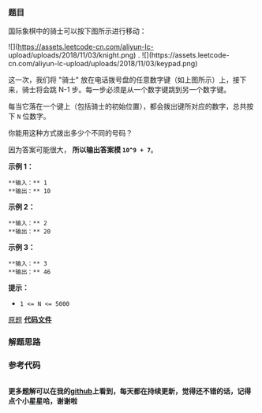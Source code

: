 ### 题目
国际象棋中的骑士可以按下图所示进行移动：

![](https://assets.leetcode-cn.com/aliyun-lc-
upload/uploads/2018/11/03/knight.png) .           ![](https://assets.leetcode-
cn.com/aliyun-lc-upload/uploads/2018/11/03/keypad.png)

  
这一次，我们将 "骑士" 放在电话拨号盘的任意数字键（如上图所示）上，接下来，骑士将会跳 N-1 步。每一步必须是从一个数字键跳到另一个数字键。

每当它落在一个键上（包括骑士的初始位置），都会拨出键所对应的数字，总共按下 `N` 位数字。

你能用这种方式拨出多少个不同的号码？

因为答案可能很大， **所以输出答案模  `10^9 + 7`**。



**示例 1：**

    
    
    **输入：** 1
    **输出：** 10
    

**示例 2：**

    
    
    **输入：** 2
    **输出：** 20
    

**示例 3：**

    
    
    **输入：** 3
    **输出：** 46
    



**提示：**

  * `1 <= N <= 5000`

[原题](https://leetcode-cn.com/problems/knight-dialer/)    **[代码文件]()**


### 解题思路




### 参考代码

```go


```




**更多题解可以在我的[github](https://github.com/LZH139/leetcode_Go)上看到，每天都在持续更新，觉得还不错的话，记得点个小星星哈，谢谢啦**
